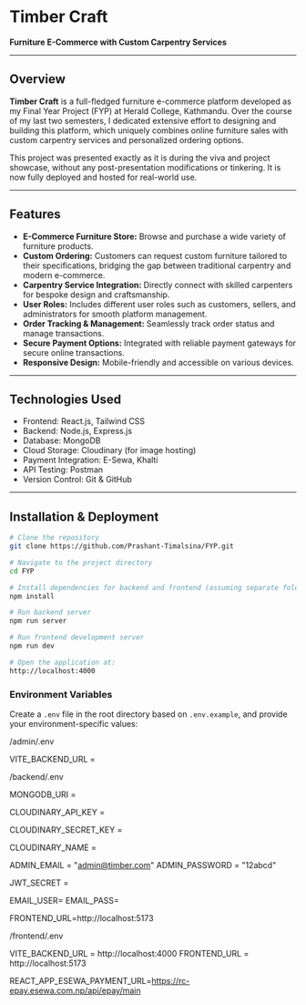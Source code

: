 # Timber Craft

**Furniture E-Commerce with Custom Carpentry Services**

---

## Overview

**Timber Craft** is a full-fledged furniture e-commerce platform developed as my Final Year Project (FYP) at Herald College, Kathmandu. Over the course of my last two semesters, I dedicated extensive effort to designing and building this platform, which uniquely combines online furniture sales with custom carpentry services and personalized ordering options.

This project was presented exactly as it is during the viva and project showcase, without any post-presentation modifications or tinkering. It is now fully deployed and hosted for real-world use.

---

## Features

- **E-Commerce Furniture Store:** Browse and purchase a wide variety of furniture products.
- **Custom Ordering:** Customers can request custom furniture tailored to their specifications, bridging the gap between traditional carpentry and modern e-commerce.
- **Carpentry Service Integration:** Directly connect with skilled carpenters for bespoke design and craftsmanship.
- **User Roles:** Includes different user roles such as customers, sellers, and administrators for smooth platform management.
- **Order Tracking & Management:** Seamlessly track order status and manage transactions.
- **Secure Payment Options:** Integrated with reliable payment gateways for secure online transactions.
- **Responsive Design:** Mobile-friendly and accessible on various devices.

---

## Technologies Used

- Frontend: React.js, Tailwind CSS  
- Backend: Node.js, Express.js  
- Database: MongoDB  
- Cloud Storage: Cloudinary (for image hosting)  
- Payment Integration: E-Sewa, Khalti  
- API Testing: Postman  
- Version Control: Git & GitHub  

---

## Installation & Deployment

```bash
# Clone the repository
git clone https://github.com/Prashant-Timalsina/FYP.git

# Navigate to the project directory
cd FYP

# Install dependencies for backend and frontend (assuming separate folders)
npm install

# Run backend server
npm run server

# Run frontend development server
npm run dev

# Open the application at:
http://localhost:4000
```

### Environment Variables

Create a `.env` file in the root directory based on `.env.example`, and provide your environment-specific values:

/admin/.env

VITE_BACKEND_URL =

/backend/.env

MONGODB_URI = 

CLOUDINARY_API_KEY = 

CLOUDINARY_SECRET_KEY = 

CLOUDINARY_NAME = 

ADMIN_EMAIL = "admin@timber.com"
ADMIN_PASSWORD = "12abcd"

JWT_SECRET = 

EMAIL_USER= 
EMAIL_PASS= 

FRONTEND_URL=http://localhost:5173

/frontend/.env

VITE_BACKEND_URL = http://localhost:4000
FRONTEND_URL = http://localhost:5173

REACT_APP_ESEWA_PAYMENT_URL=https://rc-epay.esewa.com.np/api/epay/main

